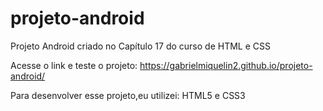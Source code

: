 # projeto-android
Projeto Android criado no Capítulo 17 do curso de HTML e CSS

Acesse o link e teste o projeto: https://gabrielmiquelin2.github.io/projeto-android/

Para desenvolver esse projeto,eu utilizei:
HTML5 e CSS3
